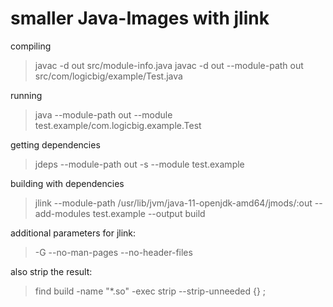 # smaller Java-Images with jlink

compiling
> javac -d out src/module-info.java
> javac -d out --module-path out src/com/logicbig/example/Test.java

running
> java --module-path out --module test.example/com.logicbig.example.Test

getting dependencies
> jdeps --module-path out -s --module test.example

building with dependencies
> jlink --module-path /usr/lib/jvm/java-11-openjdk-amd64/jmods/:out --add-modules test.example --output build

additional parameters for jlink:
> -G --no-man-pages --no-header-files

also strip the result:
> find build -name "*.so" -exec strip --strip-unneeded {} \;